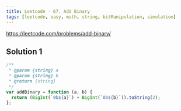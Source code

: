 ```yaml
---
title: Leetcode - 67. Add Binary
tags: [leetcode, easy, math, string, bitManipulation, simulation]
---
```


https://leetcode.com/problems/add-binary/

## Solution 1

```js
/**
 * @param {string} a
 * @param {string} b
 * @return {string}
 */
var addBinary = function (a, b) {
  return (BigInt(`0b${a}`) + BigInt(`0b${b}`)).toString(2);
};
```
